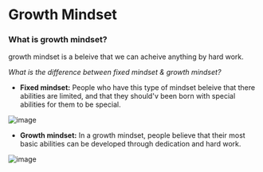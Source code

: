 # Growth Mindset
### What is growth mindset? 
growth mindset is a beleive that we can acheive anything by hard work.

 *What is the difference between fixed mindset & growth mindset?* 
* __Fixed mindset:__ People who have this type of mindset beleive that there abilities are limited, and that they should'v  been born with special abilities for them to be special. 


![image](https://user-images.githubusercontent.com/83532115/116813098-cbd3e500-ab5a-11eb-845d-d9d8e448927b.png)


* **Growth mindset:** In a growth mindset, people believe that their most basic abilities can be developed through dedication and hard work.

![image](https://user-images.githubusercontent.com/83532115/116813908-f3c54780-ab5e-11eb-9799-da0474ea9fb9.png)
